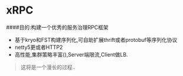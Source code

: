 # xRPC
 
####目的:构建一个优秀的服务治理RPC框架
- 基于kryo和FST构建序列化,可自助扩展thrift或者protobuf等序列化协议
- netty5更或者HTTP2
- 高性能,集群策略丰富(),Server端限流,Client做LB.

>这将是一个漫长的过程..

